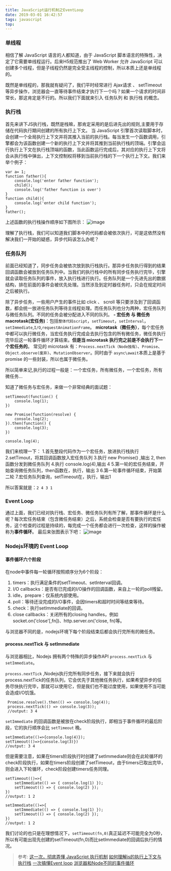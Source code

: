 ```yaml
---
title: JavaScript运行机制之EventLoop
date: 2019-03-01 16:42:57
tags: javascript
top:
---
```

### 单线程

相信了解 JavaScript 语言的人都知道，由于 JavaScript 脚本语言的特殊性，决定了它需要单线程运行。后来H5规范推出了 Web Worker 允许 JavaScript 可以创建多个线程，但是子线程仍然是完全受主线程的控制，所以本质上还是单线程的。

既然是单线程的，那我就有疑问了，我们平时经常进行 Ajax请求 、 setTimeout 等异步操作，浏览器会一直等待事件结束才执行下一个吗？如果一个请求的时间非常长，那这肯定是不行的。所以我们下面就来引入 任务队列 和 执行栈 的概念。

### 执行栈

首先来讲下JS执行栈，既然是栈嘛，那肯定采用的是后进先出的规则,主要用于存储在代码执行期间创建的所有执行上下文。
当 JavaScript 引擎首次读取脚本时，会创建一个全局执行上下文并将其推入当前的执行栈。每当发生一个函数调用，引擎都会为该函数创建一个新的执行上下文并将其推到当前执行栈的顶端。引擎会运行执行上下文在执行栈顶端的函数，当此函数运行完成后，其对应的执行上下文将会从执行栈中弹出，上下文控制权将移到当前执行栈的下一个执行上下文。我们来举个例子：
```
var a= 1;
function father(){
    console.log('enter father function');
    child();
    console.log('father function is over')
}
function child(){
    console.log('enter child function');
}
father();
```
上述函数的执行栈操作顺序如下图所示：
![image](http://wx3.sinaimg.cn/large/a73bc6a1ly1g0nh0euy5zj219s0ce75m.jpg)

理解了执行栈，我们可以知道我们脚本中的代码都会被依次执行，可是这依然没有解决我们一开始的疑惑，异步代码该怎么办呢？

### 任务队列

前面已经知道了，同步任务会被依次放到执行栈执行。那异步任务执行得到的结果回调函数会被放到任务队列中。当我们的执行栈中的所有同步任务执行完毕，引擎就会读取任务队列的事件，放入执行栈进行执行。任务队列是一个先进先出的数据结构，排在前面的事件会被优先处理。当然涉及到定时器任务时，只会在规定时间之后被执行。

除了异步任务，一些用户产生的事件比如 click 、 scroll 等只要涉及到了回调函数，都会统一放进任务队列等待主线程处理。而任务队列也分为两种，宏任务队列与微任务队列。不同的任务会被分配进入不同的队列。
**- 宏任务 与 微任务**
**macrotask(宏任务)**：包括`整体代码script`，`setTimeout`，`setInterval`，`setImmediate`,`I/O`,`requestAnimationFrame`。
**microtask（微任务）**，每个宏任务中都可以执行微任务，当宏任务执行完成会去执行包含的所有微任务，微任务执行完毕后这一轮事件循环才算结束。**但是当 microtask 执行完之前是不会执行下一个宏任务的**。 常见的 microtask 有：`Process.nextTick（Node独有）`、`Promise`、`Object.observe(废弃)`、`MutationObserver`。同时由于 `async\await`本质上是基于 promise 的一些封装，所以也属于微任务。

所以简单来记,执行的过程一般是：一个宏任务，所有微任务，一个宏任务，所有微任务...

知道了微任务与宏任务，来做一个非常经典的面试题：
```
setTimeout(function() {
    console.log(1);
})

new Promise(function(resolve) {
    console.log(2);
}).then(function() {
    console.log(3);
})

console.log(4);
```
我们来梳理一下：
1.首先整段代码作为一个宏任务，放进执行栈执行
2.setTimout，将其回调函数放入宏任务队列
3.执行 new Promise() ,输出 2, then函数分发到微任务队列
4.执行 console.log(4),输出 4
5.第一轮的宏任务结束，开始查询微任务队列，then函数在，执行，输出 3 
6.第一轮事件循环结束，开始第二轮
7.宏任务队列查询，setTimeout在，执行，输出1

所以答案就是：`2 4 3 1`


### Event Loop
通过上面，我们已经对执行栈、宏任务、微任务队列有所了解，那事件循环是什么呢？每次宏任务结束（包含微任务结束）之后，系统会检查是否有要执行的宏任务，这个检查的过程是持续的，每完成一个任务都会进行一次检查，这样的操作被称为**事件循环**。
最后来张图表示下吧：
![image](http://wx2.sinaimg.cn/mw690/a73bc6a1ly1g1wqhooik6j20h90cfaak.jpg)


### Nodejs环境的 Event Loop



#### 事件循环六个阶段
在node中事件每一轮循环按照顺序分为6个阶段：

1. timers：执行满足条件的setTimeout、setInterval回调。
2. I/O callbacks：是否有已完成的I/O操作的回调函数，来自上一轮的poll残留。
3. idle，prepare：仅系统内部使用。
4. poll：等待还没完成的I/O事件，会因timers和超时时间等结束等待。
5. check：执行setImmediate的回调。
6. close callbacks：关闭所有的closing handles，例如socket.on('close'[,fn])、http.server.on('close, fn)等。

与浏览器不同的是，nodejs环境下每个阶段结束后都会执行完所有的微任务。

#### process.nextTick 与 setImmediate
与浏览器相比，Nodejs 拥有两个特殊的异步操作API `process.nextTick` 与 `setImmediate`。

`process.nextTick` ,Nodejs执行完所有同步任务，接下来就会执行process.nextTick的任务队列，它会优先于其他微任务执行，如果希望异步的任务尽快执行完毕，那就可以使用它，但是我们也不能过度使用，如果使用不当可能会造成I/O饥饿。

```
 Promise.resolve().then(() => console.log(4)); 
 process.nextTick(() => console.log(3)); 
 //output: 3 4
```



`setImmediate` 的回调函数是被放在check阶段执行，即相当于事件循环的最后阶段，它的执行顺序会比 `setTimeout` 晚。

```
setImmediate(()=>{console.log(4)});
setTimeout(()=>{console.log(3)})
//output: 3 4 
```
但是需要注意，如果在timers阶段执行时创建了setImmediate则会在此轮循环的check阶段执行，如果在timers阶段创建了setTimeout，由于timers已取出完毕，则会进入下轮循环，check阶段创建timers任务同理。

```
setTimeout(()=>{
    setImmediate(() => { console.log(1) });
    setTimeout(() => { console.log(2) });
})
//output: 1 2 
 
setImmediate(()=>{
    setImmediate(() => { console.log(1) });
    setTimeout(() => { console.log(2) });
})
//output: 1 2 
```

我们讨论的也只是在理想情况下，`setTimeout(fn,0)`真正延迟不可能完全为0秒，所以有可能出现先创建的setTimeout(fn,0)而比setImmediate的回调后执行的情况。


>参考:
>[这一次，彻底弄懂 JavaScript 执行机制](https://juejin.im/post/59e85eebf265da430d571f89#comment)
>[如何理解js的执行上下文与执行栈](https://www.oecom.cn/understand-js-run-stack-and-world/)
>[一次搞懂Event loop](https://www.imooc.com/article/40020#)
>[浏览器和Node不同的事件循环](https://juejin.im/post/5aa5dcabf265da239c7afe1e)







